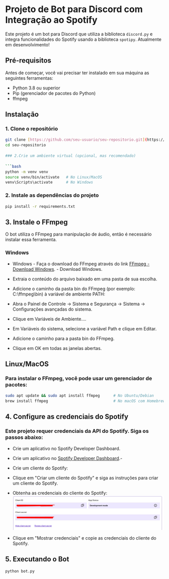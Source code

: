 # Projeto de Bot para Discord com Integração ao Spotify

Este projeto é um bot para Discord que utiliza a biblioteca `discord.py` e integra funcionalidades do Spotify usando a biblioteca `spotipy`. Atualmente em desenvolvimento!

## Pré-requisitos

Antes de começar, você vai precisar ter instalado em sua máquina as seguintes ferramentas:

- Python 3.8 ou superior
- Pip (gerenciador de pacotes do Python)
- ffmpeg

## Instalação

### 1. Clone o repositório

```bash
git clone [https://github.com/seu-usuario/seu-repositorio.git](https://github.com/AlisonFernando/Music-Bot-Discord)
cd seu-repositorio

### 2.Crie um ambiente virtual (opcional, mas recomendado)

```bash
python -m venv venv
source venv/bin/activate   # No Linux/MacOS
venv\Scripts\activate      # No Windows
```
### 2. Instale as dependências do projeto

```bash
pip install -r requirements.txt
```

## 3. Instale o FFmpeg

O bot utiliza o FFmpeg para manipulação de áudio, então é necessário instalar essa ferramenta.

### Windows

- Windows - Faça o download do FFmpeg através do link [FFmpeg - Download Windows](https://www.gyan.dev/ffmpeg/builds/). - Download Windows.

- Extraia o conteúdo do arquivo baixado em uma pasta de sua escolha.

- Adicione o caminho da pasta bin do FFmpeg (por exemplo: C:\ffmpeg\bin) à variável de ambiente PATH:

- Abra o Painel de Controle -> Sistema e Segurança -> Sistema -> Configurações avançadas do sistema.

- Clique em Variáveis de Ambiente....

- Em Variáveis do sistema, selecione a variável Path e clique em Editar.

- Adicione o caminho para a pasta bin do FFmpeg.

- Clique em OK em todas as janelas abertas.

## Linux/MacOS

### Para instalar o FFmpeg, você pode usar um gerenciador de pacotes:

```bash
sudo apt update && sudo apt install ffmpeg      # No Ubuntu/Debian
brew install ffmpeg                             # No macOS com Homebrew
```

## 4. Configure as credenciais do Spotify

### Este projeto requer credenciais da API do Spotify. Siga os passos abaixo:

- Crie um aplicativo no Spotify Developer Dashboard.

- Crie um aplicativo no [Spotify Developer Dashboard](https://developer.spotify.com/dashboard/applications).-

- Crie um cliente do Spotify:

- Clique em "Criar um cliente do Spotify" e siga as instruções para criar um cliente do Spotify.

- Obtenha as credenciais do cliente do Spotify: ![Client ID e Client Secret](images/Ids_spotify.jpeg)

- Clique em "Mostrar credenciais" e copie as credenciais do cliente do Spotify.

## 5. Executando o Bot

```bash
python bot.py
```
